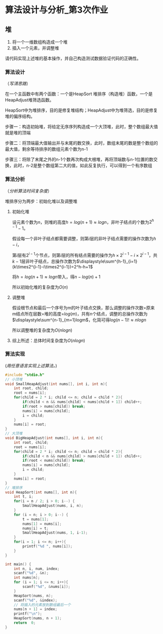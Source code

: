 # 算法设计与分析_第3次作业

## 堆

1. 将一个一维数组构造成一个堆
2. 插入一个元素，并调整堆

请代码实现上述堆的基本操作，并自己构造测试数据验证代码的正确性。

### 算法设计

（*写清思路*）

在一个主函数中有两个函数：一个是HeapSort 堆排序（构造堆）函数，一个是HeapAdjust堆筛选函数。

HeapSort中为堆排序，目的是修复堆结构；HeapAdjust中为堆筛选，目的是修复堆的偏序结构。

步骤一：构造初始堆，将给定无序序列构造成一个大顶堆，此时，整个数组最大值就是堆的顶端

步骤二：将顶端最大值输出并与末尾的数交换，此时，数组末尾的数是整个数组的最大值，剩余等待排序的数组元素个数为n-1

步骤三：将除了末尾之外的n-1个数再次构成大根堆，再将顶端数与n-1位置的数交换，此时，n-2是整个数组第二大的值，如此反复执行，可以得到一个有序数组

### 算法分析

（*分析算法时间复杂度*）

堆排序分为两步：初始化堆以及调整堆

1. 初始化堆

   设元素个数为$n$，则堆的高度$h=log(n+1)\approx logn$，非叶子结点的个数为$2^{h-1}-1$。

   假设每一个非叶子结点都需要调整，则第$i$层的非叶子结点需要的操作次数为$h-i$，

   第$i$层有$2^{i-1}$个节点，则第$i$层的所有结点需要的操作为$h\times2^{i-1}-i\times2^{i-1}$，共$k-1$层非叶子结点，总操作次数为$\displaystyle\sum^{h-1}_{i=1}(k\times2^{i-1}-i\times2^{i-1})=2^h-h+1$

   将$h=log(n+1)\approx logn$带入，得$n-log(n)+1$

   所以初始化堆的复杂度为$O(n)$

2. 调整堆

   假设根节点和最后一个序号为m的叶子结点交换，那么调整的操作次数$=$原来m结点所在层数$=$堆的高度$=$$log(m)$，共有n个结点，调整的总操作次数为$\displaystyle\sum^{n-1}_{m=1}logm$，化简可得$log(n-1)!\approx nlogn$

   所以调整堆的复杂度为$O(nlogn)$

3. 综上所述：总体时间复杂度为$O(nlogn)$

### 算法实现

(*用任意语言实现上述算法。*)

```c
#include "stdio.h"
// 小顶堆
void SmallHeapAdjust(int nums[], int i, int n){
    int root, child;
    root = nums[i];
    for(child = 2 * i; child <= n; child = child * 2){
        if(child < n && nums[child] < nums[child + 1]) child++;
        if(root > nums[child]) break;
        nums[i] = nums[child];
        i = child;
    }
    nums[i] = root;
}
// 大顶堆
void BigHeapAdjust(int nums[], int i, int n){
    int root, child;
    root = nums[i];
    for(child = 2 * i; child <= n; child = child * 2){
        if(child < n && nums[child] > nums[child + 1]) child++;
        if(root < nums[child]) break;
        nums[i] = nums[child];
        i = child;
    }
    nums[i] = root;
}
// 堆排序
void HeapSort(int nums[], int n){
    int t, i;
    for(i = n / 2; i > 0; i--) {
        SmallHeapAdjust(nums, i, n);
    }
    for (i = n; i > 0; i--) {
        t = nums[1];
        nums[1] = nums[i];
        nums[i] = t;
        SmallHeapAdjust(nums, 1, i-1);
    } 
    for(i = 1; i <= n; i++){
        printf("%d ", nums[i]);
    }
}

int main() {
    int n, i, num, index;
    scanf("%d", &n);
    int nums[n];
    for (i = 1; i <= n; i++){
        scanf("%d", &nums[i]);
    }
    HeapSort(nums, n);
    scanf("%d", &index);
    // 将插入的元素放到数组最后一个
    nums[n + 1] = index;
    printf("\n");
    HeapSort(nums, n + 1);
    return  0;
}
```


